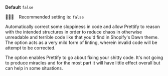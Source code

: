 **Default** `false`

💁🏽‍♀️ &nbsp;&nbsp; Recommended setting is: `false`

Automatically correct some sloppiness in code and allow Prettify to reason with the intended structures in order to reduce chaos in otherwise unreadable and terrible code like that you'd find in Shopify's Dawn theme. The option acts as a very mild form of linting, wherein invalid code will be attempt to be corrected.

The option enables Prettify to go about fixing your shitty code. It's not going to produce miracles and for the most part it will have little effect overall but can help in some situations.


